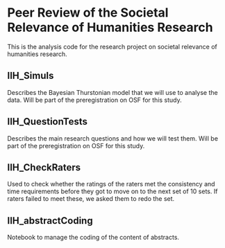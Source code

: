# Peer Review of the Societal Relevance of Humanities Research

This is the analysis code for the research project on societal relevance of humanities research. 

## IIH_Simuls

Describes the Bayesian Thurstonian model that we will use to analyse the data. Will be part of the preregistration on OSF for this study.

## IIH_QuestionTests

Describes the main research questions and how we will test them. Will be part of the preregistration on OSF for this study.

## IIH_CheckRaters

Used to check whether the ratings of the raters met the consistency and time requirements before they got to move on to the next set of 10 sets. If raters failed to meet these, we asked them to redo the set.

## IIH_abstractCoding

Notebook to manage the coding of the content of abstracts.
